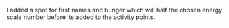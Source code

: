 I added a spot for first names and hunger which will half the chosen energy scale number before its added to the activity points.